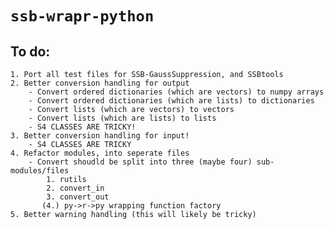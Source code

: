 # `ssb-wrapr-python`
## To do:
    1. Port all test files for SSB-GaussSuppression, and SSBtools
    2. Better conversion handling for output
        - Convert ordered dictionaries (which are vectors) to numpy arrays
        - Convert ordered dictionaries (which are lists) to dictionaries
        - Convert lists (which are vectors) to vectors
        - Convert lists (which are lists) to lists
        - S4 CLASSES ARE TRICKY!
    3. Better conversion handling for input!
        - S4 CLASSES ARE TRICKY
    4. Refactor modules, into seperate files 
        - Convert shoudld be split into three (maybe four) sub-modules/files
            1. rutils
            2. convert_in
            3. convert_out
           (4.) py->r->py wrapping function factory
    5. Better warning handling (this will likely be tricky)
